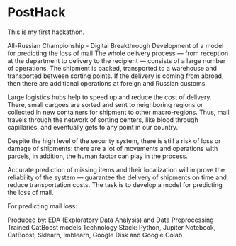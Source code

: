 # PostHack
This is my first hackathon.

All-Russian Championship - Digital Breakthrough
Development of a model for predicting the loss of mail
The whole delivery process — from reception at the department to delivery to the recipient — consists of a large number of operations. The shipment is packed, transported to a warehouse and transported between sorting points. If the delivery is coming from abroad, then there are additional operations at foreign and Russian customs.

Large logistics hubs help to speed up and reduce the cost of delivery. There, small cargoes are sorted and sent to neighboring regions or collected in new containers for shipment to other macro-regions. Thus, mail travels through the network of sorting centers, like blood through capillaries, and eventually gets to any point in our country.

Despite the high level of the security system, there is still a risk of loss or damage of shipments: there are a lot of movements and operations with parcels, in addition, the human factor can play in the process.

Accurate prediction of missing items and their localization will improve the reliability of the system — guarantee the delivery of shipments on time and reduce transportation costs. The task is to develop a model for predicting the loss of mail.

For predicting mail loss:

Produced by: EDA (Exploratory Data Analysis) and Data Preprocessing
Trained CatBoost models
Technology Stack: Python, Jupiter Notebook, CatBoost, Sklearn, Imblearn, Google Disk and Google Colab
